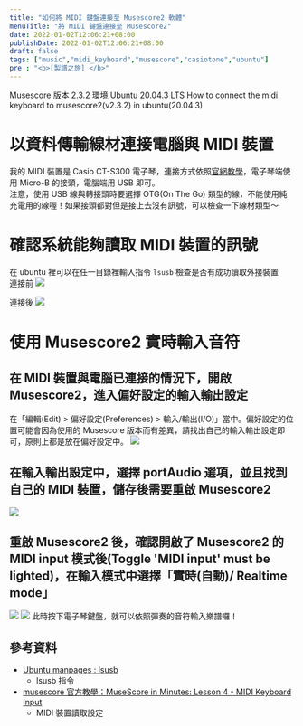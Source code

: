 ```yaml
---
title: "如何將 MIDI 鍵盤連接至 Musescore2 軟體"
menuTitle: "將 MIDI 鍵盤連接至 Musescore2"
date: 2022-01-02T12:06:21+08:00
publishDate: 2022-01-02T12:06:21+08:00
draft: false
tags: ["music","midi_keyboard","musescore","casiotone","ubuntu"]
pre : "<b>[製譜之旅] </b>"
---
```

Musescore 版本 2.3.2
環境 Ubuntu 20.04.3 LTS
How to connect the midi keyboard to musescore2(v2.3.2) in ubuntu(20.04.3)

# 以資料傳輸線材連接電腦與 MIDI 裝置
我的 MIDI 裝置是 Casio CT-S300 電子琴，連接方式依照[官網教學](https://web.casio.com/app/zh/play/support/connect.html)，電子琴端使用 Micro-B 的接頭，電腦端用 USB 即可。  
注意，使用 USB 線與轉接頭時要選擇 OTG(On The Go) 類型的線，不能使用純充電用的線喔！如果接頭都對但是接上去沒有訊號，可以檢查一下線材類型～

# 確認系統能夠讀取 MIDI 裝置的訊號
在 ubuntu 裡可以在任一目錄裡輸入指令 `lsusb` 檢查是否有成功讀取外接裝置  
連接前
![](/images/2022/01/music_connect_midi_keyboard_lsusb_before_connction.png)

連接後
![](/images/2022/01/music_connect_midi_keyboard_lsusb_after_connction.png)

# 使用 Musescore2 實時輸入音符
## 在 MIDI 裝置與電腦已連接的情況下，開啟 Musescore2，進入偏好設定的輸入輸出設定
在「編輯(Edit) > 偏好設定(Preferences) > 輸入/輸出(I/O)」當中。偏好設定的位置可能會因為使用的 Musescore 版本而有差異，請找出自己的輸入輸出設定即可，原則上都是放在偏好設定中。
![](/images/2022/01/music_connect_midi_keyboard_musescore_toorbar.png)

## 在輸入輸出設定中，選擇 portAudio 選項，並且找到自己的 MIDI 裝置，儲存後需要重啟 Musescore2
![](/images/2022/01/music_connect_midi_keyboard_musescore_io_portAudio.png)

## 重啟 Musescore2 後，確認開啟了 Musescore2 的 MIDI input 模式後(Toggle 'MIDI input' must be lighted)，在輸入模式中選擇「實時(自動)/ Realtime mode」
![](/images/2022/01/music_connect_midi_keyboard_musescore_toggle_midi_input.png)
![](/images/2022/01/music_connect_midi_keyboard_musescore_note_real_time.png)
此時按下電子琴鍵盤，就可以依照彈奏的音符輸入樂譜囉！


## 參考資料
- [Ubuntu manpages : lsusb](http://manpages.ubuntu.com/manpages/bionic/man8/lsusb.8.html)
  - lsusb 指令
- [musescore 官方教學：MuseScore in Minutes: Lesson 4 - MIDI Keyboard Input](https://youtu.be/IZ1b1aF9lpg)
  - MIDI 裝置讀取設定